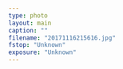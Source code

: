 ```yaml
---
type: photo
layout: main
caption: ""
filename: "20171116215616.jpg"
fstop: "Unknown"
exposure: "Unknown"
---
```

